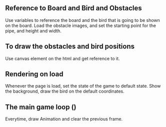 ## Reference to Board and Bird and Obstacles
Use variables to reference the board and the bird that is going to be shown on the board. Load the obstacle images, and set the starting point for the pipe, and height and width.

## To draw the obstacles and bird positions
Use canvas element on the html and get reference to it.

## Rendering on load
Whenever the page is load, set the state of the game to default state.
Show the background, draw the bird on the default coordinates.

## The main game loop ()
Everytime, draw Animation and clear the previous frame.
